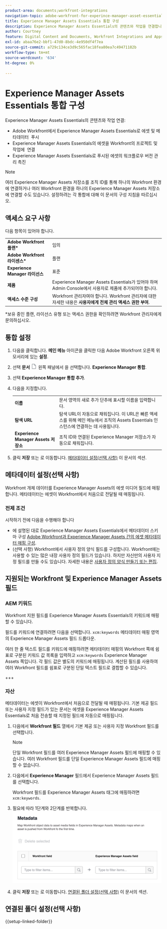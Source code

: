 ```yaml
---
product-area: documents;workfront-integrations
navigation-topic: adobe-workfront-for-experince-manager-asset-essentials
title: Experience Manager Assets Essentials 통합 구성
description: Experience Manager Assets Essentials의 콘텐츠와 작업을 연결합니다.
author: Courtney
feature: Digital Content and Documents, Workfront Integrations and Apps
exl-id: abaa76e2-bbf1-47d0-8bdc-4e950df4f7ea
source-git-commit: a729c134ce3d9c565fac18fea80ea7c49471182b
workflow-type: tm+mt
source-wordcount: '634'
ht-degree: 0%

---
```


# Experience Manager Assets Essentials 통합 구성

Experience Manager Assets Essentials의 콘텐츠와 작업 연결&#x200B;:

* Adobe Workfront에서 Experience Manager Assets Essentials로 에셋 및 메타데이터 &#x200B; 푸시
* Experience Manager Assets Essentials의 에셋을 Workfront의 프로젝트 및 작업에 &#x200B; 연결
* Experience Manager Assets Essentials로 푸시된 에셋의 워크플로우 버전 관리 촉진

>[!NOTE]
>
>여러 Experience Manager Assets 저장소를 조직 ID를 통해 하나의 Workfront 환경에 연결하거나 여러 Workfront 환경을 하나의 Experience Manager Assets 저장소에 연결할 수도 있습니다. 설정하려는 각 통합에 대해 이 문서의 구성 지침을 따르십시오.

## 액세스 요구 사항

다음 항목이 있어야 합니다.

<table>
  <tr>
   <td><strong>Adobe Workfront 플랜*</strong>
   </td>
   <td>임의
   </td>
  </tr>
  <tr>
   <td><strong>Adobe Workfront 라이센스*</strong>
   </td>
   <td>플랜
   </td>
  </tr>
  <tr>
   <td><strong>Experience Manager 라이선스</strong>
   </td>
   <td>표준
   </td>
  </tr>
  <tr>
   <td><strong>제품</strong>
   </td>
   <td>Experience Manager Assets Essentials가 있어야 하며 Admin Console에서 사용자로 제품에 추가되어야 합니다.
   </td>
  </tr>
  <tr>
   <td><strong>액세스 수준 구성</strong>
   </td>
   <td>Workfront 관리자여야 합니다. Workfront 관리자에 대한 자세한 내용은 <strong>사용자에게 전체 관리 액세스 권한 부여</strong>.
   </td>
  </tr>
</table>


*보유 중인 플랜, 라이선스 유형 또는 액세스 권한을 확인하려면 Workfront 관리자에게 문의하십시오.


## 통합 설정

1. 다음을 클릭합니다. **메인 메뉴** 아이콘을 클릭한 다음 Adobe Workfront 오른쪽 위 모서리에 있는 **설정**.
1. 선택  **문서** ![문서 아이콘](assets/document-icon.png) 왼쪽 패널에서 을 선택합니다. **Experience Manager 통합**.
1. 선택 **Experience Manager 통합 추가**.
1. 다음을 지정합니다.

   <table>
   <tr>
      <td><strong>이름</strong>
      </td>
      <td>문서 영역의 새로 추가 단추에 표시할 이름을 입력합니다.
      </td>
   </tr>
   <tr>
      <td><strong>탐색 URL</strong>
      </td>
      <td>탐색 URL이 자동으로 채워집니다. 이 URL은 빠른 액세스를 위해 메인 메뉴에서 조직의 Assets Essentials 인스턴스에 연결하는 데 사용됩니다.
      </td>
   </tr>
   <tr>
      <td>
      <strong>Experience Manager Assets 저장소</strong>
      </td>
      <td>
      조직 ID와 연결된 Experience Manager 저장소가 자동으로 채워집니다.
      </td>
   </tr>
   </table>

1. 클릭 **저장** 또는 로 이동합니다. [메타데이터 설정(선택 사항)](#set-up-metadata-optional) 이 문서의 섹션.


## 메타데이터 설정(선택 사항)

Workfront 개체 데이터를 Experience Manager Assets의 에셋 미디어 필드에 매핑합니다. 메타데이터는 에셋이 Workfront에서 처음으로 전달될 때 매핑됩니다.


### 전제 조건

시작하기 전에 다음을 수행해야 합니다

* 에 설명된 대로 Experience Manager Assets Essentials에서 메타데이터 스키마 구성 [Adobe Workfront과 Experience Manager Assets 간의 에셋 메타데이터 매핑 구성](https://experienceleague.adobe.com/docs/experience-manager-cloud-service/content/assets/integrations/configure-asset-metadata-mapping.html?lang=en).
* (선택 사항) Workfront에서 사용자 정의 양식 필드를 구성합니다. Workfront에는 사용할 수 있는 많은 내장 사용자 정의 필드가 있습니다. 하지만 자신만의 사용자 지정 필드를 만들 수도 있습니다. 자세한 내용은 [사용자 정의 양식 만들기 또는 편집](/help/quicksilver/administration-and-setup/customize-workfront/create-manage-custom-forms/create-or-edit-a-custom-form.md).

## 지원되는 Workfront 및 Experience Manager Assets 필드

### AEM 키워드

Workfront 지원 필드를 Experience Manager Assets Essentials의 키워드에 매핑할 수 있습니다.

필드를 키워드에 연결하려면 다음을 선택합니다. `xcm:keywords` 메타데이터 매핑 영역의 Experience Manager Assets 필드 드롭다운.

여러 한 줄 텍스트 필드를 키워드에 매핑하려면 메타데이터 매핑의 Workfront 쪽에 쉼표로 구분된 키워드 값 목록을 입력하고 `xcm:keywords` Experience Manager Assets 쪽입니다. 각 필드 값은 별도의 키워드에 매핑됩니다. 계산된 필드를 사용하여 여러 Workfront 필드를 쉼표로 구분된 단일 텍스트 필드로 결합할 수 있습니다.

<!--
Look for essentials article
For more information on keywords in Experience Manager Assets, including how to create and manage keywords, see [Administering Tags]( https://experienceleague.adobe.com/docs/experience-manager-64/administering/contentmanagement/tags.html?lang=en).
-->

+++


### 자산

메타데이터는 에셋이 Workfront에서 처음으로 전달될 때 매핑됩니다. 기본 제공 필드 또는 사용자 지정 필드가 있는 문서는 에셋을 Experience Manager Assets Essentials로 처음 전송할 때 지정된 필드에 자동으로 매핑됩니다.

1. 다음에서 **Workfront 필드** 열에서 기본 제공 또는 사용자 지정 Workfront 필드를 선택합니다.
   >[!NOTE]
   >
   >단일 Workfront 필드를 여러 Experience Manager Assets 필드에 매핑할 수 있습니다. 여러 Workfront 필드를 단일 Experience Manager Assets 필드에 매핑할 수 없습니다.
1. 다음에서 **Experience Manager** 필드에서 Experience Manager Assets 필드를 선택합니다.

   Workfront 필드를 Experience Manager Assets 태그에 매핑하려면 `xcm:keywords`.
1. 필요에 따라 1단계와 2단계를 반복합니다.
   ![메타데이터 활성화](assets/metadata-assets-essentials.png)
1. 클릭 **저장** 또는 로 이동합니다. [연결된 폴더 설정(선택 사항)](#set-up-linked-folders-optional) 이 문서의 섹션.


## 연결된 폴더 설정(선택 사항)

{{setup-linked-folder}}
